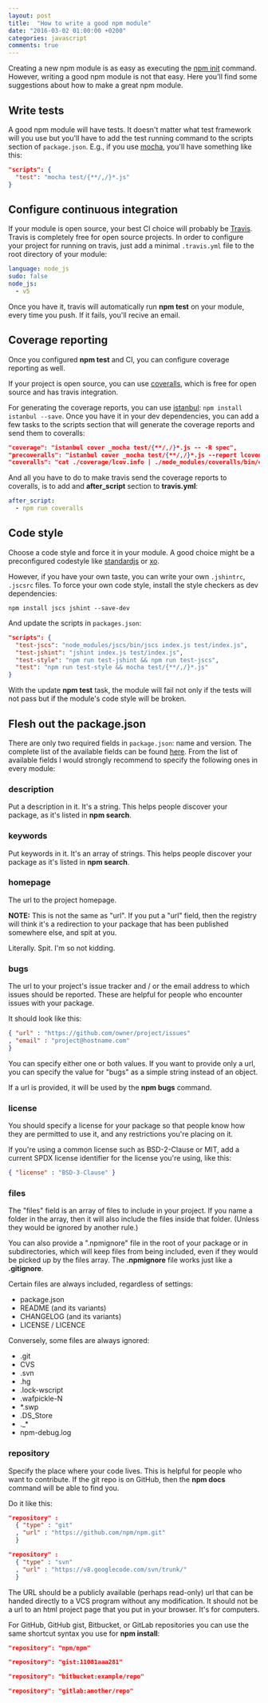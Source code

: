 ```yaml
---
layout: post
title:  "How to write a good npm module"
date: "2016-03-02 01:00:00 +0200"
categories: javascript
comments: true
---
```


Creating a new npm module is as easy as executing the [npm init](https://docs.npmjs.com/cli/init) command.
However, writing a good npm module is not that easy. Here you'll find some suggestions about how to make a great npm module.


## Write tests

A good npm module will have tests. It doesn't matter what test framework will you use but you'll have to add the test running command to the scripts section of `package.json`. E.g., if you use [mocha](https://mochajs.org/), you'll have something like this:

```json
"scripts": {
  "test": "mocha test/{**/,/}*.js"
}
```


## Configure continuous integration

If your module is open source, your best CI choice will probably be [Travis](https://travis-ci.org/). Travis is completely free for open source projects. In order to configure your project for running on travis, just add a minimal `.travis.yml` file to the root directory of your module:

```yml
language: node_js
sudo: false
node_js:
  - v5
```

Once you have it, travis will automatically run **npm test** on your module, every time you push. If it fails, you'll recive an email.


## Coverage reporting

Once you configured **npm test** and CI, you can configure coverage reporting as well.

If your project is open source, you can use [coveralls](https://coveralls.io/), which is free for open source and has travis integration.

For generating the coverage reports, you can use [istanbul](https://github.com/gotwarlost/istanbul): `npm install istanbul --save`. Once you have it
in your dev dependencies, you can add a few tasks to the scripts section that will generate the coverage reports and send them to coveralls:

```json
"coverage": "istanbul cover _mocha test/{**/,/}*.js -- -R spec",
"precoveralls": "istanbul cover _mocha test/{**/,/}*.js --report lcovonly -- -R spec && npm i coveralls@2",
"coveralls": "cat ./coverage/lcov.info | ./node_modules/coveralls/bin/coveralls.js",
```

And all you have to do to make travis send the coverage reports to coveralls, is to add and **after_script** section to **travis.yml**:

```yml
after_script:
  - npm run coveralls
```


## Code style

Choose a code style and force it in your module. A good choice might be a preconfigured codestyle like [standardjs](http://standardjs.com/) or [xo](https://github.com/sindresorhus/xo).

However, if you have your own taste, you can write your own `.jshintrc`, `.jscsrc` files. To force your own code style, install the style checkers as dev dependencies:

```
npm install jscs jshint --save-dev
```

And update the scripts in `packages.json`:

```json
"scripts": {
  "test-jscs": "node_modules/jscs/bin/jscs index.js test/index.js",
  "test-jshint": "jshint index.js test/index.js",
  "test-style": "npm run test-jshint && npm run test-jscs",
  "test": "npm run test-style && mocha test/{**/,/}*.js"
}
```

With the update **npm test** task, the module will fail not only if the tests will not pass but if the module's code style will be broken.


## Flesh out the package.json

There are only two required fields in `package.json`: name and version. The complete list of the available fields can be found [here](https://docs.npmjs.com/files/package.json). From the list of available fields I would strongly recommend to specify the following ones in every module:


### description

Put a description in it. It's a string. This helps people discover your package, as it's listed in **npm search**.


### keywords

Put keywords in it. It's an array of strings. This helps people discover your package as it's listed in **npm search**.


### homepage

The url to the project homepage.

**NOTE:** This is not the same as "url". If you put a "url" field, then the registry will think it's a redirection to your package that has been published somewhere else, and spit at you.

Literally. Spit. I'm so not kidding.


### bugs

The url to your project's issue tracker and / or the email address to which issues should be reported. These are helpful for people who encounter issues with your package.

It should look like this:

```json
{ "url" : "https://github.com/owner/project/issues"
, "email" : "project@hostname.com"
}
```

You can specify either one or both values. If you want to provide only a url, you can specify the value for "bugs" as a simple string instead of an object.

If a url is provided, it will be used by the **npm bugs** command.


### license

You should specify a license for your package so that people know how they are permitted to use it, and any restrictions you're placing on it.

If you're using a common license such as BSD-2-Clause or MIT, add a current SPDX license identifier for the license you're using, like this:

```json
{ "license" : "BSD-3-Clause" }
```


### files

The "files" field is an array of files to include in your project. If you name a folder in the array, then it will also include the files inside that folder. (Unless they would be ignored by another rule.)

You can also provide a ".npmignore" file in the root of your package or in subdirectories, which will keep files from being included, even if they would be picked up by the files array. The **.npmignore** file works just like a **.gitignore**.

Certain files are always included, regardless of settings:

* package.json
* README (and its variants)
* CHANGELOG (and its variants)
* LICENSE / LICENCE

Conversely, some files are always ignored:

* .git
* CVS
* .svn
* .hg
* .lock-wscript
* .wafpickle-N
* \*.swp
* .DS_Store
* .\_\*
* npm-debug.log


### repository

Specify the place where your code lives. This is helpful for people who want to contribute. If the git repo is on GitHub, then the **npm docs** command will be able to find you.

Do it like this:

``` json
"repository" :
  { "type" : "git"
  , "url" : "https://github.com/npm/npm.git"
  }

"repository" :
  { "type" : "svn"
  , "url" : "https://v8.googlecode.com/svn/trunk/"
  }
```

The URL should be a publicly available (perhaps read-only) url that can be handed directly to a VCS program without any modification. It should not be a url to an html project page that you put in your browser. It's for computers.

For GitHub, GitHub gist, Bitbucket, or GitLab repositories you can use the same shortcut syntax you use for **npm install**:

```json
"repository": "npm/npm"

"repository": "gist:11081aaa281"

"repository": "bitbucket:example/repo"

"repository": "gitlab:another/repo"
```
